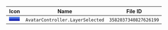 | Icon | Name | File ID |
| ---  | ---  | ---     |
| ![](AvatarController.LayerSelected.png) | `AvatarController.LayerSelected` | `3582037340827626199` |
